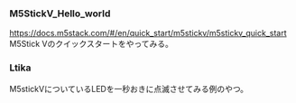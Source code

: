 ### M5StickV_Hello_world
https://docs.m5stack.com/#/en/quick_start/m5stickv/m5stickv_quick_start
M5Stick Vのクイックスタートをやってみる。

### Ltika
M5stickVについているLEDを一秒おきに点滅させてみる例のやつ。